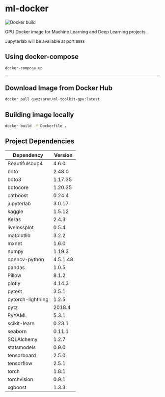 # ml-docker

![Docker build](https://github.com/guyzsarun/ml-docker/actions/workflows/actions.yml/badge.svg)

GPU Docker image for Machine Learning and Deep Learning projects.

Jupyterlab will be available at port `8888`

## Using docker-compose
``` bash
docker-compose up
```

---

## Download Image from Docker Hub
```bash
docker pull guyzsarun/ml-toolkit-gpu:latest
```

## Building image locally
``` bash
docker build -f Dockerfile .
```

## Project Dependencies
| Dependency | Version |
| --- | --- |
| Beautifulsoup4 | 4.6.0 |
| boto | 2.48.0 |
| boto3 | 1.17.35 |
| botocore | 1.20.35 |
| catboost | 0.24.4 |
| jupyterlab | 3.0.17 |
| kaggle | 1.5.12 |
| Keras | 2.4.3 |
| livelossplot | 0.5.4 |
| matplotlib | 3.2.2 |
| mxnet | 1.6.0 |
| numpy | 1.19.3 |
| opencv-python | 4.5.1.48 |
| pandas | 1.0.5 |
| Pillow | 8.1.2 |
| plotly | 4.14.3 |
| pytest | 3.5.1 |
| pytorch-lightning | 1.2.5 |
| pytz | 2018.4 |
| PyYAML | 5.3.1 |
| scikit-learn | 0.23.1 |
| seaborn | 0.11.1 |
| SQLAlchemy | 1.2.7 |
| statsmodels | 0.9.0 |
| tensorboard | 2.5.0 |
| tensorflow | 2.5.1 |
| torch | 1.8.1 |
| torchvision | 0.9.1 |
| xgboost | 1.3.3 |